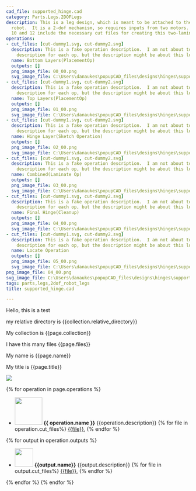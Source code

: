 ```yaml
---
cad_file: supported_hinge.cad
category: Parts.Legs.2DOFLegs
description: This is a leg design, which is meant to be attached to the body of a
  robot.  It is a 2-dof mechanism, so requires inputs from two motors.  Operation
  10 and 12 include the necessary cut files for creating this two-laminate device.
operations:
- cut_files: [cut-dummy1.svg, cut-dummy2.svg]
  description: This is a fake operation description.  I am not about to make a separate
    description for each op, but the description might be about this long.
  name: Bottom Layers(PlacementOp)
  outputs: []
  png_image_file: 00_00.png
  svg_image_file: C:\Users\danaukes\popupCAD_files\designs\hinges\supported_hinge\00_00.svg
- cut_files: [cut-dummy1.svg, cut-dummy2.svg]
  description: This is a fake operation description.  I am not about to make a separate
    description for each op, but the description might be about this long.
  name: Top Layers(PlacementOp)
  outputs: []
  png_image_file: 01_00.png
  svg_image_file: C:\Users\danaukes\popupCAD_files\designs\hinges\supported_hinge\01_00.svg
- cut_files: [cut-dummy1.svg, cut-dummy2.svg]
  description: This is a fake operation description.  I am not about to make a separate
    description for each op, but the description might be about this long.
  name: Hinge Layer(Sketch Operation)
  outputs: []
  png_image_file: 02_00.png
  svg_image_file: C:\Users\danaukes\popupCAD_files\designs\hinges\supported_hinge\02_00.svg
- cut_files: [cut-dummy1.svg, cut-dummy2.svg]
  description: This is a fake operation description.  I am not about to make a separate
    description for each op, but the description might be about this long.
  name: Combined(Laminate Op)
  outputs: []
  png_image_file: 03_00.png
  svg_image_file: C:\Users\danaukes\popupCAD_files\designs\hinges\supported_hinge\03_00.svg
- cut_files: [cut-dummy1.svg, cut-dummy2.svg]
  description: This is a fake operation description.  I am not about to make a separate
    description for each op, but the description might be about this long.
  name: Final Hinge(Cleanup)
  outputs: []
  png_image_file: 04_00.png
  svg_image_file: C:\Users\danaukes\popupCAD_files\designs\hinges\supported_hinge\04_00.svg
- cut_files: [cut-dummy1.svg, cut-dummy2.svg]
  description: This is a fake operation description.  I am not about to make a separate
    description for each op, but the description might be about this long.
  name: Locate Operation
  outputs: []
  png_image_file: 05_00.png
  svg_image_file: C:\Users\danaukes\popupCAD_files\designs\hinges\supported_hinge\05_00.svg
png_image_file: 04_00.png
svg_image_file: C:\Users\danaukes\popupCAD_files\designs\hinges\supported_hinge\04_00.svg
tags: parts,legs,2dof_robot_legs
title: supported_hinge.cad

---
```


Hello, this is a test

my relative directory is {{collection.relative_directory}}

My collection is {{page.collection}}

I have this many files {{page.files}}

My name is {{page.name}}

My title is {{page.title}}

[<img src="{{page.png_image_file}}" />]({{page.cad_file}})

{% for operation in page.operations %}

* [<img src="{{operation.png_image_file}}" height = "75px" />]({{operation.png_image_file}}) **{{ operation.name }}** {{operation.description}} 
{% for file in operation.cut_files%}
[{{file}}]({{file}}),
{% endfor %}

{% for output in operation.outputs %}
  * [<img src="{{output.png_image_file}}" height = "50px" />]({{output.png_image_file}}) **{{output.name}}** {{output.description}}
{% for file in output.cut_files%}
[{{file}}]({{file}}),
{% endfor %}


{% endfor %}
{% endfor %}
